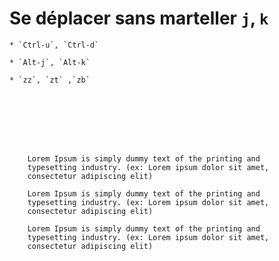 


# Se déplacer sans marteller `j`, `k`

    * `Ctrl-u`, `Ctrl-d`

    * `Alt-j`, `Alt-k`

    * `zz`, `zt` ,`zb`








        Lorem Ipsum is simply dummy text of the printing and 
        typesetting industry. (ex: Lorem ipsum dolor sit amet, 
        consectetur adipiscing elit)
    
        Lorem Ipsum is simply dummy text of the printing and 
        typesetting industry. (ex: Lorem ipsum dolor sit amet, 
        consectetur adipiscing elit)
    
        Lorem Ipsum is simply dummy text of the printing and 
        typesetting industry. (ex: Lorem ipsum dolor sit amet, 
        consectetur adipiscing elit)
    
